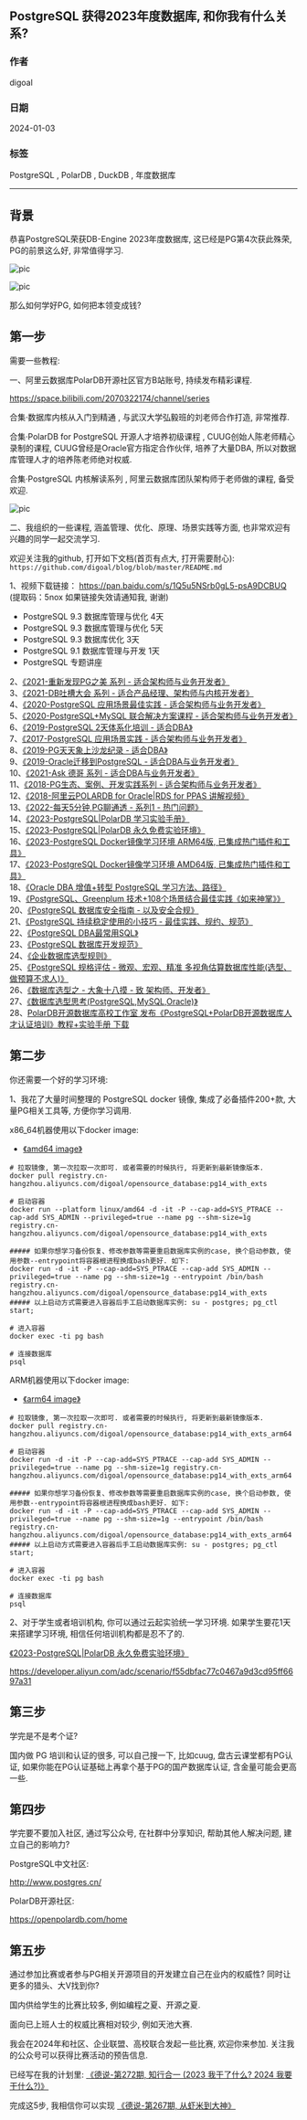 ## PostgreSQL 获得2023年度数据库, 和你我有什么关系?       
                              
### 作者                              
digoal                              
                              
### 日期                              
2024-01-03                        
                              
### 标签                              
PostgreSQL , PolarDB , DuckDB , 年度数据库        
                              
----                              
                              
## 背景    
恭喜PostgreSQL荣获DB-Engine 2023年度数据库, 这已经是PG第4次获此殊荣, PG的前景这么好, 非常值得学习.   
  
![pic](../20240103_01_pic_001.jpg)  
  
![pic](../20240103_01_pic_002.jpg)  
  
那么如何学好PG, 如何把本领变成钱?    
  
## 第一步  
需要一些教程:    
  
一、阿里云数据库PolarDB开源社区官方B站账号, 持续发布精彩课程.     
  
https://space.bilibili.com/2070322174/channel/series    
  
合集·数据库内核从入门到精通 , 与武汉大学弘毅班的刘老师合作打造, 非常推荐.   
  
合集·PolarDB for PostgreSQL 开源人才培养初级课程 , CUUG创始人陈老师精心录制的课程, CUUG曾经是Oracle官方指定合作伙伴, 培养了大量DBA, 所以对数据库管理人才的培养陈老师绝对权威.   
  
合集·PostgreSQL 内核解读系列 , 阿里云数据库团队架构师于老师做的课程, 备受欢迎.   
  
![pic](../20240103_01_pic_001.jpg)    
  
二、我组织的一些课程, 涵盖管理、优化、原理、场景实践等方面, 也非常欢迎有兴趣的同学一起交流学习.    
  
欢迎关注我的github, 打开如下文档(首页有点大, 打开需要耐心): `https://github.com/digoal/blog/blob/master/README.md`    
    
1、视频下载链接： https://pan.baidu.com/s/1Q5u5NSrb0gL5-psA9DCBUQ   (提取码：5nox   如果链接失效请通知我, 谢谢)    
- PostgreSQL 9.3 数据库管理与优化 4天    
- PostgreSQL 9.3 数据库管理与优化 5天    
- PostgreSQL 9.3 数据库优化 3天    
- PostgreSQL 9.1 数据库管理与开发 1天    
- PostgreSQL 专题讲座    
    
2、[《2021-重新发现PG之美 系列 - 适合架构师与业务开发者》](../202105/20210526_02.md)    
3、[《2021-DB吐槽大会 系列 - 适合产品经理、架构师与内核开发者》](../202108/20210823_05.md)    
4、[《2020-PostgreSQL 应用场景最佳实践 - 适合架构师与业务开发者》](../202009/20200903_02.md)    
5、[《2020-PostgreSQL+MySQL 联合解决方案课程 - 适合架构师与业务开发者》](../202001/20200118_02.md)    
6、[《2019-PostgreSQL 2天体系化培训 - 适合DBA》](../201901/20190105_01.md)    
7、[《2017-PostgreSQL 应用场景实践 - 适合架构师与业务开发者》](../201805/20180524_02.md)    
8、[《2019-PG天天象上沙龙纪录 - 适合DBA》](../201801/20180121_01.md)    
9、[《2019-Oracle迁移到PostgreSQL - 适合DBA与业务开发者》](../201906/20190615_03.md)      
10、[《2021-Ask 德哥 系列 - 适合DBA与业务开发者》](../202109/20210928_01.md)      
11、[《2018-PG生态、案例、开发实践系列 - 适合架构师与业务开发者》](https://edu.aliyun.com/course/836/lesson/list)    
12、[《2018-阿里云POLARDB for Oracle|RDS for PPAS 讲解视频》](https://yq.aliyun.com/live/582)    
13、[《2022-每天5分钟,PG聊通透 - 系列1 - 热门问题》](../202112/20211209_02.md)     
14、[《2023-PostgreSQL|PolarDB 学习实验手册》](../202308/20230822_02.md)       
15、[《2023-PostgreSQL|PolarDB 永久免费实验环境》](https://developer.aliyun.com/adc/scenario/f55dbfac77c0467a9d3cd95ff6697a31)       
16、[《2023-PostgreSQL Docker镜像学习环境 ARM64版, 已集成热门插件和工具》](../202308/20230814_02.md)       
17、[《2023-PostgreSQL Docker镜像学习环境 AMD64版, 已集成热门插件和工具》](../202307/20230710_03.md)       
18、[《Oracle DBA 增值+转型 PostgreSQL 学习方法、路径》](../201804/20180425_01.md)     
19、[《PostgreSQL、Greenplum 技术+108个场景结合最佳实践《如来神掌》》](../201706/20170601_02.md)      
20、[《PostgreSQL 数据库安全指南 - 以及安全合规》](../201506/20150601_01.md)      
21、[《PostgreSQL 持续稳定使用的小技巧 - 最佳实践、规约、规范》](../201902/20190219_02.md)      
22、[《PostgreSQL DBA最常用SQL》](../202005/20200509_02.md)      
23、[《PostgreSQL 数据库开发规范》](../201609/20160926_01.md)      
24、[《企业数据库选型规则》](197001/20190214_01.md)      
25、[《PostgreSQL 规格评估 - 微观、宏观、精准 多视角估算数据库性能(选型、做预算不求人)》](../201709/20170921_01.md)      
26、[《数据库选型之 - 大象十八摸 - 致 架构师、开发者》](../201702/20170209_01.md)      
27、[《数据库选型思考(PostgreSQL,MySQL,Oracle)》](../201702/20170208_03.md)      
28、[PolarDB开源数据库高校工作室 发布《PostgreSQL+PolarDB开源数据库人才认证培训》教程+实验手册 下载](../202306/20230616_03.md)      
  
## 第二步  
  
你还需要一个好的学习环境:    
  
1、我花了大量时间整理的 PostgreSQL docker 镜像, 集成了必备插件200+款, 大量PG相关工具等, 方便你学习调用.   
  
x86_64机器使用以下docker image:          
- [《amd64 image》](../202307/20230710_03.md)          
  
```  
# 拉取镜像, 第一次拉取一次即可. 或者需要的时候执行, 将更新到最新镜像版本.    
docker pull registry.cn-hangzhou.aliyuncs.com/digoal/opensource_database:pg14_with_exts    
    
# 启动容器    
docker run --platform linux/amd64 -d -it -P --cap-add=SYS_PTRACE --cap-add SYS_ADMIN --privileged=true --name pg --shm-size=1g registry.cn-hangzhou.aliyuncs.com/digoal/opensource_database:pg14_with_exts  
  
##### 如果你想学习备份恢复、修改参数等需要重启数据库实例的case, 换个启动参数, 使用参数--entrypoint将容器根进程换成bash更好. 如下:   
docker run -d -it -P --cap-add=SYS_PTRACE --cap-add SYS_ADMIN --privileged=true --name pg --shm-size=1g --entrypoint /bin/bash registry.cn-hangzhou.aliyuncs.com/digoal/opensource_database:pg14_with_exts  
##### 以上启动方式需要进入容器后手工启动数据库实例: su - postgres; pg_ctl start;    
    
# 进入容器    
docker exec -ti pg bash    
    
# 连接数据库    
psql    
```  
          
ARM机器使用以下docker image:          
- [《arm64 image》](../202308/20230814_02.md)         
  
```  
# 拉取镜像, 第一次拉取一次即可. 或者需要的时候执行, 将更新到最新镜像版本.    
docker pull registry.cn-hangzhou.aliyuncs.com/digoal/opensource_database:pg14_with_exts_arm64    
    
# 启动容器    
docker run -d -it -P --cap-add=SYS_PTRACE --cap-add SYS_ADMIN --privileged=true --name pg --shm-size=1g registry.cn-hangzhou.aliyuncs.com/digoal/opensource_database:pg14_with_exts_arm64  
  
##### 如果你想学习备份恢复、修改参数等需要重启数据库实例的case, 换个启动参数, 使用参数--entrypoint将容器根进程换成bash更好. 如下:   
docker run -d -it -P --cap-add=SYS_PTRACE --cap-add SYS_ADMIN --privileged=true --name pg --shm-size=1g --entrypoint /bin/bash registry.cn-hangzhou.aliyuncs.com/digoal/opensource_database:pg14_with_exts_arm64    
##### 以上启动方式需要进入容器后手工启动数据库实例: su - postgres; pg_ctl start;    
    
# 进入容器    
docker exec -ti pg bash    
    
# 连接数据库    
psql    
```   
  
2、对于学生或者培训机构, 你可以通过云起实验统一学习环境. 如果学生要花1天来搭建学习环境, 相信任何培训机构都是忍不了的.  
  
[《2023-PostgreSQL|PolarDB 永久免费实验环境》](https://developer.aliyun.com/adc/scenario/f55dbfac77c0467a9d3cd95ff6697a31)     
  
https://developer.aliyun.com/adc/scenario/f55dbfac77c0467a9d3cd95ff6697a31    
  
## 第三步  
学完是不是考个证?    
  
国内做 PG 培训和认证的很多, 可以自己搜一下, 比如cuug, 盘古云课堂都有PG认证, 如果你能在PG认证基础上再拿个基于PG的国产数据库认证, 含金量可能会更高一些.    
  
  
## 第四步  
学完要不要加入社区, 通过写公众号, 在社群中分享知识, 帮助其他人解决问题, 建立自己的影响力?    
  
PostgreSQL中文社区:  
  
http://www.postgres.cn/  
  
PolarDB开源社区:  
  
https://openpolardb.com/home  
  
## 第五步  
通过参加比赛或者参与PG相关开源项目的开发建立自己在业内的权威性?  同时让更多的猎头、大V找到你?    
  
国内供给学生的比赛比较多, 例如编程之夏、开源之夏.    
  
面向已上班人士的权威比赛相对较少, 例如天池大赛.    
  
我会在2024年和社区、企业联盟、高校联合发起一些比赛, 欢迎你来参加.  关注我的公众号可以获得比赛活动的预告信息.    
  
已经写在我的计划里: [《德说-第272期, 知行合一 (2023 我干了什么? 2024 我要干什么?)》](../202401/20240101_01.md)    
  
完成这5步, 我相信你可以实现 [《德说-第267期, 从虾米到大神》](../202311/20231118_01.md)    
    
